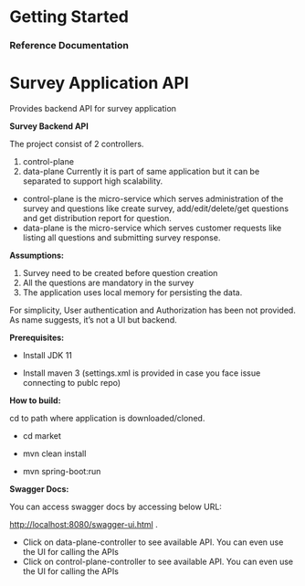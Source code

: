 # Getting Started

### Reference Documentation
# Survey Application API
Provides backend API for survey application

**Survey Backend API**

The project consist of 2 controllers. 
1. control-plane
2. data-plane 
Currently it is part of same application but it can be separated to 
support high scalability. 
- control-plane is the micro-service which serves 
administration of the survey and questions like create survey, add/edit/delete/get questions 
and get distribution report for question. 
- data-plane is the micro-service 
which serves customer requests like listing all questions and submitting survey
response.

**Assumptions:**
1. Survey need to be created before question creation
2. All the questions are mandatory in the survey
3. The application uses local memory for persisting the data.


For simplicity, User authentication and Authorization has been not
provided. As name suggests, it’s not a UI but backend.


**Prerequisites:**

-   Install JDK 11

-   Install maven 3 (settings.xml is provided in case you face issue connecting to publc repo)

**How to build:**

cd to path where application is downloaded/cloned.

-   cd market

-   mvn clean install

-   mvn spring-boot:run

**Swagger Docs:**

You can access swagger docs by accessing below URL:

<http://localhost:8080/swagger-ui.html> .

-   Click on data-plane-controller to see available API. You can even use the
    UI for calling the APIs
-   Click on control-plane-controller to see available API. You can even use the
    UI for calling the APIs
    